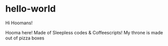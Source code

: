 # hello-world

Hi Hoomans!

Hooma here! Made of Sleepless codes & Coffeescripts! 
My throne is made out of pizza boxes
